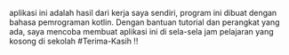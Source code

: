 aplikasi ini adalah hasil dari kerja saya sendiri, program ini dibuat dengan bahasa pemrograman kotlin. Dengan bantuan tutorial dan perangkat yang ada, saya mencoba membuat aplikasi ini di sela-sela jam pelajaran yang kosong di sekolah
#Terima-Kasih !!
